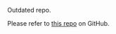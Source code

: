 Outdated repo.

Please refer to [this repo](https://github.com/smassung/porter2_stemmer) on
GitHub.

